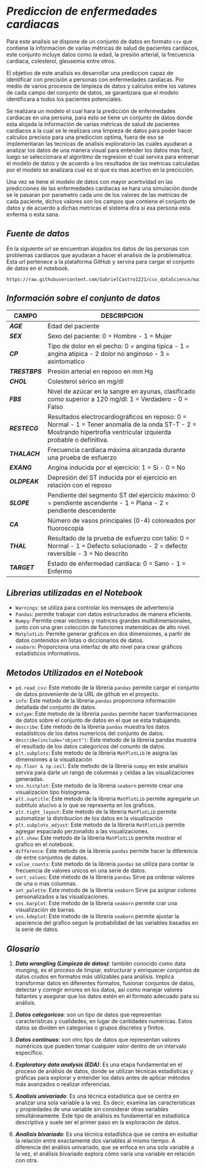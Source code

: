 # _***Prediccion de enfermedades cardiacas***_

Para este analisis se dispone de un conjunto de datos en formato `csv` que contiene la informacion de varias métricas de salud de pacientes cardíacos, este conjunto incluye datos como la edad, la presión arterial, la frecuencia cardíaca, colesterol, gleusemia entre otros.

El objetivo de este analisis es desarrollar una prediccion capaz de identificar con precisión a personas con enfermedades cardíacas. Por medio de varios procesos de limpieza de datos y calculos entre los valores de cada campo del conjunto de datos, se garantizara que el modelo identificara a todos los pacientes potenciales.

Se realizara un modelo el cual hara la predicción de enfermedades cardiacas en una persona, para esto se tiene un conjunto de datos donde esta alojada la información de varias métricas de salud de pacientes cardíacos a la cual se le realizara una limpieza de datos para poder hacer calculos precisos para una prediccion optima, fuera de eso se implementaran las tecnicas de analisis exploratorio las cuales ayudaran a analizar los datos de una manera visual para entender los datos mas facil, luego se seleccionara el algoritmo de regresion el cual servira para entrenar el modelo de datos y de acuerdo a los resultados de las metricas calculadas por el modelo se analizara cual es el que es mas acertivo en la precicción.

Una vez se tiene el modelo de datos con mayor acertividad en las predicciones de las enfermedades cardiacas se hara una simulación donde se le pasaran por parametro cada uno de los valores de las metricas de cada paciente, dichos valores son los campos que contiene el conjunto de datos y de acuerdo a dichas metricas el sistema dira si esa persona esta enferma o esta sana.

## _***Fuente de datos***_

En la siguiente url se encuentran alojados los datos de las personas con problemas cardiacos que ayudaran a hacer el analisis de la problematica. Esta url pertenece a la plataforma GitHub y servira para cargar el conjunto de datos en el notebook.

```
https://raw.githubusercontent.com/GabrielCastro1221/csv_dataScience/main/heart1.csv
```

## _***Información sobre el conjunto de datos***_

CAMPO            | DESCRIPCION
-----------------|------------------------------------------------------------------------
_***AGE***_      | Edad del paciente
_***SEX***_      | Sexo del paciente: 0 = Hombre - 1 = Mujer
_***CP***_       | Tipo de dolor en el pecho: 0 = angina tipica - 1 = angina atipica - 2 dolor no anginoso - 3 = asintomatico
_***TRESTBPS***_ | Presión arterial en reposo en mm Hg
_***CHOL***_     | Colesterol sérico en mg/dl
_***FBS***_      | Nivel de azúcar en la sangre en ayunas, clasificado como superior a 120 mg/dl: 1 = Verdadero - 0 = Falso
_***RESTECG***_  | Resultados electrocardiográficos en reposo: 0 = Normal - 1 = Tener anomalía de la onda ST-T - 2 = Mostrando hipertrofia ventricular izquierda probable o definitiva.
_***THALACH***_  | Frecuencia cardíaca máxima alcanzada durante una prueba de esfuerzo
_***EXANG***_    | Angina inducida por el ejercicio: 1 = Si - 0 = No
_***OLDPEAK***_  | Depresión del ST inducida por el ejercicio en relación con el reposo
_***SLOPE***_    | Pendiente del segmento ST del ejercicio máximo: 0 = pendiente ascendente - 1 = Plana - 2 = pendiente descendente
_***CA***_       | Número de vasos principales (0-4) coloreados por fluoroscopia
_***THAL***_     | Resultado de la prueba de esfuerzo con talio: 0 = Normal - 1 = Defecto solucionado - 2 = defecto reversible - 3 = No descrito
_***TARGET***_   | Estado de enfermedad cardíaca: 0 = Sano - 1 = Enfermo

## _***Librerias utilizadas en el Notebook***_

+ `Warnings`: se utiliza para controlar los mensajes de advertencia
+ `Pandas`: permite trabajar con datos estructurados de manera eficiente.
+ `Numpy`: Permite crear vectores y matrices grandes multidimensionales, junto con una gran colección de funciones matemáticas de alto nivel.
+ `MatplotLib`: Permite generar gráficos en dos dimensiones, a partir de datos contenidos en listas o diccionarios de datos.
+ `seaborn`: Proporciona una interfaz de alto nivel para crear gráficos estadísticos informativos.

## _***Metodos Utilizados en el Notebook***_

+ `pd.read_csv`: Este metodo de la libreria `pandas` permite cargar el conjunto de datos proveniente de la URL de github en el proyecto.
+ `info`: Este metodo de la libreria `pandas` proporciona información detallada del conjunto de datos.
+ `astype`: Este metodo de la libreria `pandas` permite hacer tranformaciones de datos sobre el conjunto de datos en el que se esta trabajando.
+ `describe`: Este metodo de la libreria `pandas` muestra los datos estadisticos de los datos numericos del conjunto de datos.
+ `describe(include="object")`: Este metodo de la libreria pandas muestra el resultado de los datos categoricos del conunto de datos.
+ `plt.subplots`: Este metodo de la libreria `MatPlotLib` le asigna las dimensiones a la visualización
+ `np.floor & np.ceil`: Este metodo de la libreria `numpy` en este analisis servira para darle un rango de columnas y celdas a las visualizaciones generadas.
+ `sns.histplot`: Este metodo de la libreria `seaborn` permite crear una visualizacion tipo histograma.
+ `plt.suptitle`: Este metodo de la libreria `MatPlotLib` permite agregarle un subtitulo alucivo a lo que se representa en los graficos.
+ `plt.tight_layout`: Este metodo de la libreria `MatPlotLib` permite automatizar la distribucion de los datos en la visualización
+ `plt.subplots_adjust`: Este metodo de la libreria `MatPlotLib` permite agregar espaciado perzonalido a las visualizaciones.
+ `plt.show`: Este metodo de la libreria `MatPlotLib` permite mostrar el grafico en el notebook.
+ `difference`: Este metodo de la libreria `pandas` permite hacer la diferencia de entre conjuntos de datos.
+ `value_counts`: Este metodo de la libreria `pandas` se utiliza para contar la frecuencia de valores unicos en una serie de datos.
+ `sort_values`: Este metodo de la libreria `pandas` Sirve pa ordenar valores de una o mas columnas.
+ `set_palette`: Este metodo de la  libreria `seaborn` Sirve pa asignar colores personalizados a las visualizaciones.
+ `sns.barplot`: Este metodo de la libreria `seaborn` permite crar una visualización de barras.
+ `sns.kdeplot`: Este metodo de la libreria `seaborn` permite ajustar la apariencia del grafico segun la probabilidad de las variables basadas en la serie de datos.

## _***Glosario***_

1. _***Data wrangling (Limpieza de datos)***_: también conocido como data munging, es el proceso de limpiar, estructurar y enriquecer conjuntos de datos crudos en formatos más utilizables para análisis. Implica transformar datos en diferentes formatos, fusionar conjuntos de datos, detectar y corregir errores en los datos, así como manejar valores faltantes y asegurar que los datos estén en el formato adecuado para su análisis.

2. _***Datos categoricos***_: son un tipo de datos que representan características y cualidades, en lugar de cantidades numéricas. Estos datos se dividen en categorías o grupos discretos y finitos.

3. _***Datos continuos***_: son otro tipo de datos que representan valores numéricos que pueden tomar cualquier valor dentro de un intervalo específico.

4. _***Exploratory data analysis (EDA)***_: Es una etapa fundamental en el proceso de análisis de datos, donde se utilizan técnicas estadísticas y gráficas para explorar y entender los datos antes de aplicar métodos más avanzados o realizar inferencias.

5. _***Analisis univariado***_: Es una técnica estadística que se centra en analizar una sola variable a la vez. Es decir, examina las características y propiedades de una variable sin considerar otras variables simultáneamente. Este tipo de análisis es fundamental en estadística descriptiva y suele ser el primer paso en la exploración de datos.

6. _***Analisis bivariado***_: Es una técnica estadística que se centra en estudiar la relación entre exactamente dos variables al mismo tiempo. A diferencia del análisis univariado, que se enfoca en una sola variable a la vez, el análisis bivariado explora cómo varía una variable en relación con otra.